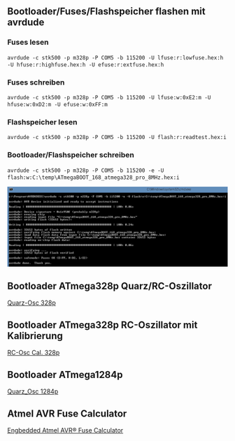 
## Bootloader/Fuses/Flashspeicher flashen mit avrdude

### Fuses lesen
    avrdude -c stk500 -p m328p -P COM5 -b 115200 -U lfuse:r:lowfuse.hex:h -U hfuse:r:highfuse.hex:h -U efuse:r:extfuse.hex:h

### Fuses schreiben
    avrdude -c stk500 -p m328p -P COM5 -b 115200 -U lfuse:w:0xE2:m -U hfuse:w:0xD2:m -U efuse:w:0xFF:m

### Flashspeicher lesen
    avrdude -c stk500 -p m328p -P COM5 -b 115200 -U flash:r:readtest.hex:i

### Bootloader/Flashspeicher schreiben
    avrdude -c stk500 -p m328p -P COM5 -b 115200 -e -U flash:w:C:\temp\ATmegaBOOT_168_atmega328_pro_8MHz.hex:i

![pic](Images/Flash_Bootloader.png)

## Bootloader ATmega328p Quarz/RC-Oszillator
[Quarz-Osc 328p](https://github.com/TomMajor/AskSinPP_Examples/tree/master/Info/Bootloader/mega328/Quarz_Osc)

## Bootloader ATmega328p RC-Oszillator mit Kalibrierung
[RC-Osc Cal. 328p](https://github.com/TomMajor/AskSinPP_Examples/tree/master/Info/Bootloader/mega328/RC_Osc_Cal)

## Bootloader ATmega1284p
[Quarz_Osc 1284p](https://github.com/TomMajor/AskSinPP_Examples/tree/master/Info/Bootloader/mega1284)


## Atmel AVR Fuse Calculator

[Engbedded Atmel AVR® Fuse Calculator](http://www.engbedded.com/fusecalc/)
